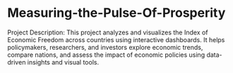 # Measuring-the-Pulse-Of-Prosperity
Project Description: This project analyzes and visualizes the Index of Economic Freedom across countries using interactive dashboards. It helps policymakers, researchers, and investors explore economic trends, compare nations, and assess the impact of economic policies using data-driven insights and visual tools.
